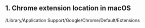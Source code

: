 ## 1. Chrome extension location in macOS
/Library/Application Support/Google/Chrome/Default/Extensions
